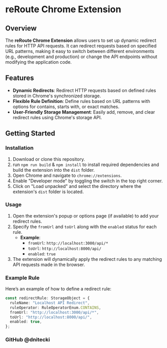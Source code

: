 # reRoute Chrome Extension

## Overview

The **reRoute Chrome Extension** allows users to set up dynamic redirect rules for HTTP API requests. It can redirect requests based on specified URL patterns, making it easy to switch between different environments (e.g., development and production) or change the API endpoints without modifying the application code.

## Features

- **Dynamic Redirects**: Redirect HTTP requests based on defined rules stored in Chrome's synchronized storage.
- **Flexible Rule Definition**: Define rules based on URL patterns with options for contains, starts with, or exact matches.
- **User-Friendly Storage Management**: Easily add, remove, and clear redirect rules using Chrome's storage API.

## Getting Started

### Installation

1. Download or clone this repository.
2. run `npm run build` & `npm install` to install required dependencies and build the extension into the `dist` folder.
3. Open Chrome and navigate to `chrome://extensions`.
4. Enable "Developer mode" by toggling the switch in the top right corner.
5. Click on "Load unpacked" and select the directory where the extension's `dist` folder is located.

### Usage

1. Open the extension's popup or options page (if available) to add your redirect rules.
2. Specify the `fromUrl` and `toUrl` along with the `enabled` status for each rule.
   - **Example**:
     - `fromUrl`: `http://localhost:3000/api/*`
     - `toUrl`: `http://localhost:8000/api/`
     - `enabled`: `true`
3. The extension will dynamically apply the redirect rules to any matching API requests made in the browser.

### Example Rule

Here’s an example of how to define a redirect rule:

```typescript
const redirectRule: StorageObject = {
  ruleName: "Localhost API Redirect",
  ruleOperator: RuleOperatorEnum.CONTAINS,
  fromUrl: "http://localhost:3000/api/*",
  toUrl: "http://localhost:8000/api/",
  enabled: true,
};
```

### GitHub @dnitecki
